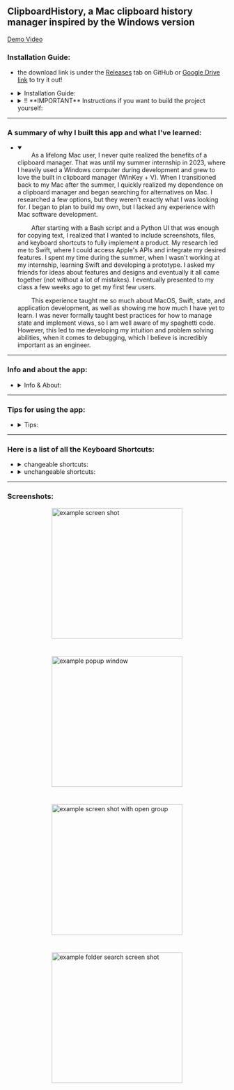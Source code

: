 ## ClipboardHistory, a Mac clipboard history manager inspired by the Windows version

[Demo Video](https://youtu.be/p2S1_Rhee5o)

### Installation Guide:
 * the download link is under the [Releases](https://github.com/Albro3459/ClipboardHistory/releases) tab on GitHub or [Google Drive link](https://drive.google.com/drive/folders/1m8X2TRyfuec3BwHg0ln5yIVTkW53AYCk?usp=sharing) to try it out!
* <details>
    <summary>Installation Guide:</summary>

  * this application is set up to only work with MacOS 14.4+
      * if you're on a lower MacOS, email me: brodsky.alex22@gmail.com, and I'll try to a different version

  * download the zip from the [Releases](https://github.com/Albro3459/ClipboardHistory/releases) tab on GitHub or [Google Drive link](https://drive.google.com/drive/folders/1m8X2TRyfuec3BwHg0ln5yIVTkW53AYCk?usp=sharing)

  * unzip it

  * move it to the applications folder

  * open it and you will get a pop up saying Apple can't open it because its from an unidentified developer and it can't be scanned for viruses

      <img src="https://github.com/user-attachments/assets/635ffcaf-9a00-4b14-a456-8fc1a2e759d0" alt="warning screen shot" height="250"/>

  * click 'ok'

  * open settings > privacy & security, then scroll down to security

      <img src="https://github.com/user-attachments/assets/96da5723-6953-4fc6-9745-cb5244958c98" alt="security" height="180"/>

  * click 'open anyway'

  * for universal paste without formatting (cmd + shift + v):

      * if you don't want this on you can turn it off in the app's settings under clipboard

      * when you try to paste with (cmd + shift + v):
      <br></br>
      <img src="https://github.com/user-attachments/assets/be187fe0-0a1f-4406-8bc4-cf090e9b9698" alt="accessibility warning" height="150"/>

      * click 'open system settings'
      
      * then in settings >  privacy & security > accessibility, flip the switch next to the clipboard history app
      <br></br>
      <img src="https://github.com/user-attachments/assets/d75a42aa-bec5-4b10-a1f0-e1bc88b2429a" alt="accessibility toggle" height="200"/>

      * you can also click the plus and add the app manually

      * i know, its a lil scary because it says 'control your computer'. its just because it needs to listen to (cmd + shift + v) to paste without formatting.
          * again, you can turn this off in the settings
  </details>

* <details>
    <summary>!! **IMPORTANT** Instructions if you want to build the project yourself:</summary>
  
  * you will need XCode, I'm on Version 15.3  

  * !! **IMPORTANT** if you clone the repo to run it, it is in sandbox mode, so some things will break.
      * to disable the sandbox, you can go to the ClipboardHistory.xcodeproj > Target: ClipboardHistory > Build Settings then search for entitlements and change the debug one to the release one.
      * instead, the downloads from the Releases tab and Google Drive are NOT sandboxed, so everything will work

  * !! **IMPORTANT** before you run anything, in XCode, you have to run the following every time. you also have to run after switching branches because the project is dependent on the KeyboardShortcuts package:
    * Go to File > Packages > click Reset Package Caches
    * Go to File > Packages > click Resolve Package Versions
      * every time you switch branches, you MUST do this again. the project is dependent on the KeyboardShortcuts package
  </details>
  
---

### A summary of why I built this app and what I've learned:
* <details open>
  <summary></summary>
  &nbsp;&nbsp;&nbsp;&nbsp;&nbsp;&nbsp;&nbsp;&nbsp;As a lifelong Mac user, I never quite realized the benefits of a clipboard manager. That was until my summer internship in 2023, where I heavily used a Windows computer during development and grew to love the built in clipboard manager (WinKey + V). When I transitioned back to my Mac after the summer, I quickly realized my dependence on a clipboard manager and began searching for alternatives on Mac. I researched a few options, but they weren't exactly what I was looking for. I began to plan to build my own, but I lacked any experience with Mac software development.</p>

  &nbsp;&nbsp;&nbsp;&nbsp;&nbsp;&nbsp;&nbsp;&nbsp;After starting with a Bash script and a Python UI that was enough for copying text, I realized that I wanted to include screenshots, files, and keyboard shortcuts to fully implement a product. My research led me to Swift, where I could access Apple's APIs and integrate my desired features. I spent my time during the summer, when I wasn't working at my internship, learning Swift and developing a prototype. I asked my friends for ideas about features and designs and eventually it all came together (not without a lot of mistakes). I eventually presented to my class a few weeks ago to get my first few users.

  &nbsp;&nbsp;&nbsp;&nbsp;&nbsp;&nbsp;&nbsp;&nbsp;This experience taught me so much about MacOS, Swift, state, and application development, as well as showing me how much I have yet to learn. I was never formally taught best practices for how to manage state and implement views, so I am well aware of my spaghetti code. However, this led to me developing my intuition and problem solving abilities, when it comes to debugging, which I believe is incredibly important as an engineer.
  </details>

---


### Info and about the app:
* <details>
  <summary>Info & About:</summary>

  * the app is fully built by me, Alex Brodsky a CS student, in Swift for Mac OS 14.4 
      * I could try lowering the required MacOS version if you want to try the app, my email is brodsky.alex22@gmail.com

  * it opens on the bottom right on all the desktop windows by default

  * once running, it can be opened and closed with (cmd + shift + c), by default

  * click the clipboard status menu bar icon to show the app while running

    * in the app settings > window, you can change the app to pop out of the status bar icon

  * use the mouse or arrow keys to select items

  * a full list of tips for using the app will be below the screenshots

  * it can hold text, images, files and folders. it can even hold groups

  * clipboard history is currently limited to 50 items, you can change this in the settings

  * coming not so soon!:
      * selecting multiple items at once with cmd or shift click

      * maybe pinning items
  </details>

---

### Tips for using the app:
* <details>
    <summary>Tips:</summary>

  * see the ListOfKeyboardShortcuts.md file for the full list of keyboard shortcuts, or scroll to the bottom

  * these can be changed:
      - cmd + shift + c: open and close window
      - option + r: reset window
      - cmd + shift + v: paste without formatting
      - option + shift + c: paste Capitalized text without formatting
      - option + shift + l: paste All Lowercase without formatting
      - option + shift + u: paste All Uppercase without formatting

  * cmd + shift + c is default for showing/hiding the app
      * also click the menu bar icon to show the app

  * use the mouse or arrow keys to select items
      * scroll arrow button, cmd + up/down arrow, or page up/down to scroll up or down

  * double-click, enter, or copy button to copy an item/group

  * delete button or cmd + delete to delete an item/group

  * expand button or right-arrow when selecting group to expand

  * expand button or left-arrow on group to contract

  * cmd + f to search for text, files, folders, and even OCR by searching for text in images

  * escape takes you out of search or selecting clipboard types, or if not selecting anything, it hides the app

  * option + r resets the window size and shows it

  * cmd + shift + v for paste without formatting anywhere on your computer!

  * the open button next to files and folders opens the file, folder, or app
  </details>

---

### Here is a list of all the Keyboard Shortcuts:
* <details>
    <summary>changeable shortcuts:</summary>

      - cmd + shift + c: open and close window
      - option + r: reset window
      - cmd + shift + v: paste without formatting
      - option + shift + c: paste Capitalized text without formatting
      - option + shift + l: paste All Lowercase without formatting
      - option + shift + u: paste All Uppercase without formatting
  </details>

* <details>
    <summary>unchangeable shortcuts:</summary>

      - menu options:
        - cmd + ;: Opens the GitHub link
        - cmd + ': Opens the LinkedIn link
        - cmd + ,: Opens the Settings
        - cmd + /: Opens the list of Keyboard Shortcuts
        - cmd + h: hides the app

      - cmd + f: open search
      
      - right arrow: expand group
      - left arrow: contract group
      - up arrow: move up
      - down arrow: move down

      - cmd + c: copy
      - enter || return: copy

      - cmd + shift + p: toggle Pause/Resume copying

      - cmd + enter: open item

      - cmd + delete: delete selected item
      - cmd + shift + delete: clear all items

      - cmd + [: open all groups
      - cmd + ]: close all groups

      - cmd + up: scroll to top
      - page up: scroll to top

      - cmd + down: scroll to bottom
      - page down: scroll to bottom

      - esc: exit search or type selector, or if not selecting anything hide the app
  </details>

---

### Screenshots:
<div style="display: flex; justify-content: center; align-items: center; flex-wrap: wrap; gap: 40px;">
    <img src="https://github.com/user-attachments/assets/5159adc7-daa6-439a-8380-c28f2f8c5863" alt="example screen shot" height="300"/>
    <img src="https://github.com/user-attachments/assets/48884218-41e7-4273-bba7-6753feceb33d" alt="example popup window" height="300"/>
    <img src="https://github.com/user-attachments/assets/0fc2feba-a20e-4bb0-a75e-d8a2747b75ff" alt="example screen shot with open group" height="300"/>
    <img src="https://github.com/user-attachments/assets/816caec4-2adb-4f34-90f7-335faee855d1" alt="example folder search screen shot" height="300"/>
</div>